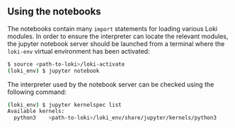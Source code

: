 ﻿Using the notebooks
-------------------

The notebooks contain many `import`  statements for loading various Loki modules. In order to ensure the interpreter can locate the relevant modules, the jupyter notebook server should be launched from a terminal where the `loki-env` virtual environment has been activated:

```bash
$ source <path-to-loki>/loki-activate
(loki_env) $ jupyter notebook
```

The interpreter used by the notebook server can be checked using the following command:

```bash
(loki_env) $ jupyter kernelspec list
Available kernels:
  python3    <path-to-loki>/loki_env/share/jupyter/kernels/python3
```
